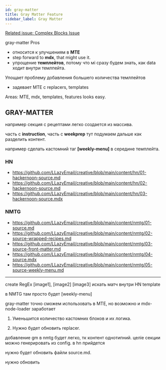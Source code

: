 ```yaml
---
id: gray-matter
title: Gray Matter Feature
sidebar_label: Gray Matter
---
```


[Related issue: Complex Blocks Issue](https://github.com/LLazyEmail/documentation/blob/main/docs/templates/improvements/gray-matter/complex-blocks-problem.md)



gray-matter 
Pros
- относится к улучшениям в **MTE**
- step forward to **mdx**, that might use it.
- упрощение **темплейтов**, потому что мі сразу будем знать, как data ходит внутри темлпейта.

Упощает проблему добавления большего количества темлпейтов
- задевает MTE c replacers, templates

Areas: MTE, mdx, templates, features looks easy.

## GRAY-MATTER


например секция с рецептами легко создается из массива.


часть с **instruction**, часть c **weekprep**
тут подумаем дальше как разделить контент.


например сделать кастомний таг **[weekly-menu]** в середине темплейта.


### HN
- https://github.com/LLazyEmail/creative/blob/main/content/hn/01-hackernoon-source.md
- https://github.com/LLazyEmail/creative/blob/main/content/hn/02-hackernoon-source.md
- https://github.com/LLazyEmail/creative/blob/main/content/hn/03-hackernoon-source.mdx

### NMTG
- https://github.com/LLazyEmail/creative/blob/main/content/nmtg/01-source.md
- https://github.com/LLazyEmail/creative/blob/main/content/nmtg/02-source-wrapped-recipes.md
- https://github.com/LLazyEmail/creative/blob/main/content/nmtg/03-source-front-matter.md
- https://github.com/LLazyEmail/creative/blob/main/content/nmtg/04-source.mdx
- https://github.com/LLazyEmail/creative/blob/main/content/nmtg/05-source-weekly-menu.md


----

create RegEx [image1], [image2] [image3] искать матч внутри HN template

в NMTG там просто будет [weekly-menu]



gray-matter точно cможем использовать в МТЕ, но возможно и mdx-node-loader заработает



1. Уменьшится количество кастомних блоков и их логика.

2. Нужно будет обновить replacer. 

добавление gm в nmtg будет легко, тк контент однотипний.
целіе секции можно генерировать из config.
в hn прийдется 



нужно будет обновить файли source.md.

нужно обновить




